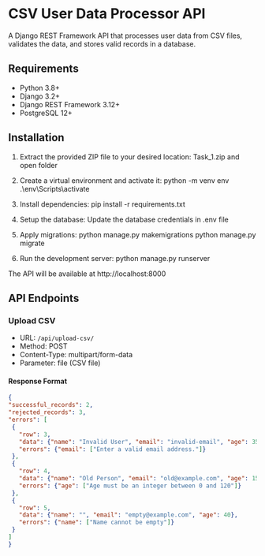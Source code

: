 # CSV User Data Processor API

A Django REST Framework API that processes user data from CSV files, validates the data, and stores valid records in a database.

## Requirements

- Python 3.8+
- Django 3.2+
- Django REST Framework 3.12+
- PostgreSQL 12+

## Installation

1. Extract the provided ZIP file to your desired location:
Task_1.zip and open folder

2. Create a virtual environment and activate it:
python -m venv env
.\env\Scripts\activate

3. Install dependencies:
pip install -r requirements.txt

4. Setup the database:
Update the database credentials in .env file

5. Apply migrations:
python manage.py makemigrations
python manage.py migrate

6. Run the development server:
python manage.py runserver

The API will be available at http://localhost:8000

## API Endpoints

### Upload CSV

- URL: `/api/upload-csv/`
- Method: POST
- Content-Type: multipart/form-data
- Parameter: file (CSV file)

#### Response Format

```json
{
"successful_records": 2,
"rejected_records": 3,
"errors": [
 {
   "row": 3,
   "data": {"name": "Invalid User", "email": "invalid-email", "age": 35},
   "errors": {"email": ["Enter a valid email address."]}
 },
 {
   "row": 4,
   "data": {"name": "Old Person", "email": "old@example.com", "age": 150},
   "errors": {"age": ["Age must be an integer between 0 and 120"]}
 },
 {
   "row": 5,
   "data": {"name": "", "email": "empty@example.com", "age": 40},
   "errors": {"name": ["Name cannot be empty"]}
 }
]
}
